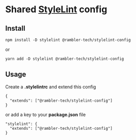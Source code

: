# Shared [StyleLint](https://stylelint.io) config

## Install

```
npm install -D stylelint @rambler-tech/stylelint-config
```

or

```
yarn add -D stylelint @rambler-tech/stylelint-config
```

## Usage

Create a **.stylelintrc** and extend this config

```
{
  "extends": ["@rambler-tech/stylelint-config"]
}
```

or add a key to your **package.json** file

```
"stylelint": {
  "extends": ["@rambler-tech/stylelint-config"]
}
```
